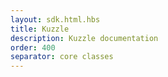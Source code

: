 ```yaml
---
layout: sdk.html.hbs
title: Kuzzle
description: Kuzzle documentation
order: 400
separator: core classes
---
```

    